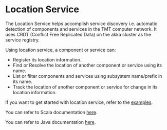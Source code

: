 Location Service
================

The Location Service helps accomplish service discovery i.e. automatic detection of components and services in the TMT computer network.
It uses CRDT (Conflict Free Replicated Data) on the akka cluster as the service registry.

Using location service, a component or service can:
* Register its location information.
* Find or Resolve the location of another component or service using its name.
* List or filter components and services using subsystem name/prefix in its name.
* Track the location of another component or service for change in its location information.

If you want to get started with location service, refer to the [examples](https://tmtsoftware.github.io/csw/services/location.html).

You can refer to Scala documentation [here](https://tmtsoftware.github.io/csw/api/scala/csw/location/index.html).

You can refer to Java documentation [here](https://tmtsoftware.github.io/csw/api/java/?/index.html).